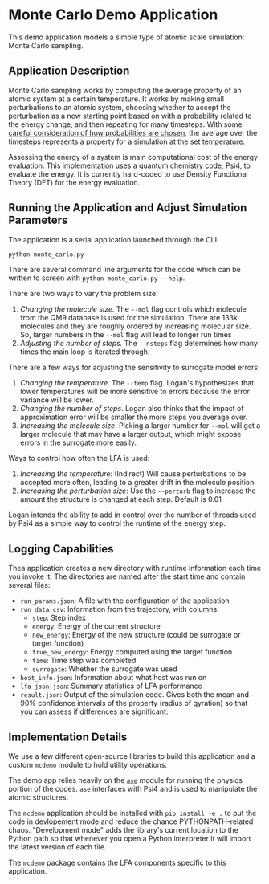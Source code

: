 # Monte Carlo Demo Application

This demo application models a simple type of atomic scale simulation: Monte Carlo sampling.

## Application Description

Monte Carlo sampling works by computing the average property of an atomic system
at a certain temperature. 
It works by making small perturbations to an atomic system, choosing
whether to accept the perturbation as a new starting point based on 
with a probability related to the energy change, and then 
repeating for many timesteps.
With some [careful consideration of how probabilities 
are chosen](https://en.wikipedia.org/wiki/Monte_Carlo_method_in_statistical_physics),
the average over the timesteps represents a property
for a simulation at the set temperature. 

Assessing the energy of a system is main computational cost
of the energy evaluation.
This implementation uses a quantum chemistry code, [Psi4](http://www.psicode.org/),
to evaluate the energy.
It is currently hard-coded to use Density Functional Theory (DFT) for the energy
evaluation.

## Running the Application and Adjust Simulation Parameters

The application is a serial application launched through the CLI:

```bash
python monte_carlo.py
``` 

There are several command line arguments for the code which can be
written to screen with ``python monte_carlo.py --help``.

There are two ways to vary the problem size:

1. _Changing the molecule size._ The `--mol` flag controls which
molecule from the QM9 database is used for the simulation. There are
133k molecules and they are roughly ordered by increasing molecular size.
So, larger numbers in the ``--mol`` flag will lead to longer run times 
2. _Adjusting the number of steps._ The ``--nsteps`` flag determines how many times 
the main loop is iterated through.

There are a few ways for adjusting the sensitivity to surrogate model errors:

1. _Changing the temperature_. The ``--temp`` flag. Logan's hypothesizes that lower 
temperatures will be more sensitive to errors because the error variance will be lower.
1. _Changing the number of steps_. Logan also thinks that the impact of 
approximation error will be smaller the more steps you average over.
1. _Increasing the molecule size_: Picking a larger number for `--mol` will get a larger
molecule that may have a larger output, which might expose errors in the 
surrogate more easily. 

Ways to control how often the LFA is used:
1. _Increasing the temperature_: (Indirect) Will cause perturbations to be accepted more often,
leading to a greater drift in the molecule position.
1. _Increasing the perturbation size_: Use the ``--perturb`` flag to increase the amount
the structure is changed at each step. Default is 0.01

Logan intends the ability to add in control over the number of threads
used by Psi4 as a simple way to control the runtime of the energy step.

## Logging Capabilities 

Thea application creates a new directory with runtime information
each time you invoke it.
The directories are named after the start time and contain several files:

- `run_params.json`: A file with the configuration of the application
- `run_data.csv`: Information from the trajectory, with columns:
    - `step`: Step index
    - `energy`: Energy of the current structure
    - `new_energy`: Energy of the new structure (could be surrogate or target function)
    - `true_new_energy`: Energy computed using the target function
    - `time`: Time step was completed
    - `surrogate`: Whether the surrogate was used
- `host_info.json`: Information about what host was run on
- `lfa_json.json`: Summary statistics of LFA performance
- `result.json`: Output of the simulation code. Gives both the mean and 90%
  confidence intervals of the property (radius of gyration) so that you 
  can assess if differences are significant. 

## Implementation Details

We use a few different open-source libraries to build this application
and a custom ``mcdemo`` module to hold utility operations.

The demo app relies heavily on the [`ase`](https://gitlab.com/ase/ase)
module for running the physics portion of the codes.
``ase`` interfaces with Psi4 and is used to manipulate the atomic structures.

The ``mcdemo`` application should be installed with `pip install -e .`
to put the code in devlopement mode and reduce the chance PYTHONPATH-related
chaos. "Development mode" adds the library's current location to the Python path
so that whenever you open a Python interpreter it will import the
latest version of each file.

The ``mcdemo`` package contains the LFA components specific to this application.
